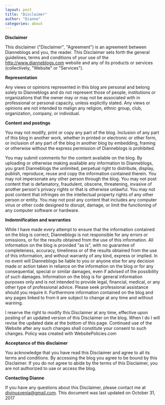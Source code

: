 ```yaml
---
layout: post
title: "Disclaimer"
author: "Dianne"
categories: about
---
```

**Disclaimer**

This disclaimer ("Disclaimer", "Agreement") is an agreement between Dianneblogs and you, the reader. This Disclaimer sets forth the general guidelines, terms and conditions of your use of the http://www.dianneblogs.com website and any of its products or services (collectively, "Website" or "Services").

**Representation**

Any views or opinions represented in this blog are personal and belong solely to Dianneblogs and do not represent those of people, institutions or organizations that the owner may or may not be associated with in professional or personal capacity, unless explicitly stated. Any views or opinions are not intended to malign any religion, ethnic group, club, organization, company, or individual.

**Content and postings**

You may not modify, print or copy any part of the blog. Inclusion of any part of this blog in another work, whether in printed or electronic or other form, or inclusion of any part of the blog in another blog by embedding, framing or otherwise without the express permission of Dianneblogs is prohibited.

You may submit comments for the content available on the blog. By uploading or otherwise making available any information to Dianneblogs, you grant Dianneblogs the unlimited, perpetual right to distribute, display, publish, reproduce, reuse and copy the information contained therein. You may not impersonate any other person through the blog. You may not post content that is defamatory, fraudulent, obscene, threatening, invasive of another person's privacy rights or that is otherwise unlawful. You may not post content that infringes on the intellectual property rights of any other person or entity. You may not post any content that includes any computer virus or other code designed to disrupt, damage, or limit the functioning of any computer software or hardware.

**Indemnification and warranties**

While I have made every attempt to ensure that the information contained on the blog is correct, Dianneblogs is not responsible for any errors or omissions, or for the results obtained from the use of this information. All information on the blog is provided "as is", with no guarantee of completeness, accuracy, timeliness or of the results obtained from the use of this information, and without warranty of any kind, express or implied. In no event will Dianneblogs be liable to you or anyone else for any decision made or action taken in reliance on the information on the blog or for any consequential, special or similar damages, even if advised of the possibility of such damages. Information on the blog is for general information purposes only and is not intended to provide legal, financial, medical, or any other type of professional advice. Please seek professional assistance should you require it. Furthermore information contained on the blog and any pages linked to from it are subject to change at any time and without warning.

I reserve the right to modify this Disclaimer at any time, effective upon posting of an updated version of this Disclaimer on the blog. When I do I will revise the updated date at the bottom of this page. Continued use of the Website after any such changes shall constitute your consent to such changes. Policy was created with WebsitePolicies.com

**Acceptance of this disclaimer**

You acknowledge that you have read this Disclaimer and agree to all its terms and conditions. By accessing the blog you agree to be bound by this Disclaimer. If you do not agree to abide by the terms of this Disclaimer, you are not authorized to use or access the blog.

**Contacting Dianne**

If you have any questions about this Disclaimer, please contact me at divinusvenia@gmail.com.
This document was last updated on October 31, 2017

